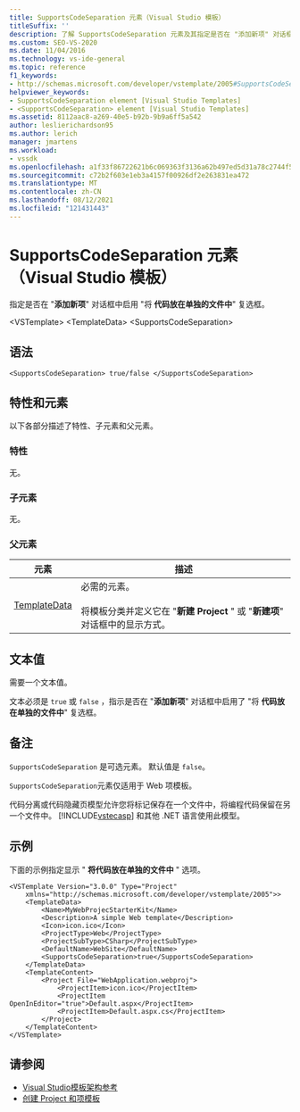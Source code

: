 ```yaml
---
title: SupportsCodeSeparation 元素（Visual Studio 模板）
titleSuffix: ''
description: 了解 SupportsCodeSeparation 元素及其指定是否在 "添加新项" 对话框中启用了 "将代码放在单独的文件中" 复选框。
ms.custom: SEO-VS-2020
ms.date: 11/04/2016
ms.technology: vs-ide-general
ms.topic: reference
f1_keywords:
- http://schemas.microsoft.com/developer/vstemplate/2005#SupportsCodeSeparation
helpviewer_keywords:
- SupportsCodeSeparation element [Visual Studio Templates]
- <SupportsCodeSeparation> element [Visual Studio Templates]
ms.assetid: 8112aac8-a269-40e5-b92b-9b9a6ff5a542
author: leslierichardson95
ms.author: lerich
manager: jmartens
ms.workload:
- vssdk
ms.openlocfilehash: a1f33f86722621b6c069363f3136a62b497ed5d31a78c2744f5432bea1c44832
ms.sourcegitcommit: c72b2f603e1eb3a4157f00926df2e263831ea472
ms.translationtype: MT
ms.contentlocale: zh-CN
ms.lasthandoff: 08/12/2021
ms.locfileid: "121431443"
---
```

# <a name="supportscodeseparation-element-visual-studio-templates"></a>SupportsCodeSeparation 元素（Visual Studio 模板）
指定是否在 "**添加新项**" 对话框中启用 "将 **代码放在单独的文件中**" 复选框。

 \<VSTemplate> \<TemplateData>
 \<SupportsCodeSeparation>

## <a name="syntax"></a>语法

```
<SupportsCodeSeparation> true/false </SupportsCodeSeparation>
```

## <a name="attributes-and-elements"></a>特性和元素
 以下各部分描述了特性、子元素和父元素。

### <a name="attributes"></a>特性
 无。

### <a name="child-elements"></a>子元素
 无。

### <a name="parent-elements"></a>父元素

|元素|描述|
|-------------|-----------------|
|[TemplateData](../extensibility/templatedata-element-visual-studio-templates.md)|必需的元素。<br /><br /> 将模板分类并定义它在 "**新建 Project** " 或 "**新建项**" 对话框中的显示方式。|

## <a name="text-value"></a>文本值
 需要一个文本值。

 文本必须是 `true` 或 `false` ，指示是否在 "**添加新项**" 对话框中启用了 "将 **代码放在单独的文件中**" 复选框。

## <a name="remarks"></a>备注
 `SupportsCodeSeparation` 是可选元素。 默认值是 `false`。

 `SupportsCodeSeparation`元素仅适用于 Web 项模板。

 代码分离或代码隐藏页模型允许您将标记保存在一个文件中，将编程代码保留在另一个文件中。 [!INCLUDE[vstecasp](../code-quality/includes/vstecasp_md.md)] 和其他 .NET 语言使用此模型。

## <a name="example"></a>示例
 下面的示例指定显示 " **将代码放在单独的文件中** " 选项。

```
<VSTemplate Version="3.0.0" Type="Project"
    xmlns="http://schemas.microsoft.com/developer/vstemplate/2005">>
    <TemplateData>
        <Name>MyWebProjecStarterKit</Name>
        <Description>A simple Web template</Description>
        <Icon>icon.ico</Icon>
        <ProjectType>Web</ProjectType>
        <ProjectSubType>CSharp</ProjectSubType>
        <DefaultName>WebSite</DefaultName>
        <SupportsCodeSeparation>true</SupportsCodeSeparation>
    </TemplateData>
    <TemplateContent>
        <Project File="WebApplication.webproj">
            <ProjectItem>icon.ico</ProjectItem>
            <ProjectItem OpenInEditor="true">Default.aspx</ProjectItem>
            <ProjectItem>Default.aspx.cs</ProjectItem>
        </Project>
    </TemplateContent>
</VSTemplate>
```

## <a name="see-also"></a>请参阅
- [Visual Studio模板架构参考](../extensibility/visual-studio-template-schema-reference.md)
- [创建 Project 和项模板](../ide/creating-project-and-item-templates.md)
